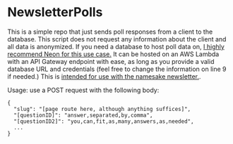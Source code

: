 # NewsletterPolls

This is a simple repo that just sends poll responses from a client to the database. This script does not request any information about the client and all data is anonymized. If you need a database to host poll data on, [I highly recommend Neon for this use case.](https://neon.tech/)
It can be hosted on an AWS Lambda with an API Gateway endpoint with ease, as long as you provide a valid database URL and credentials (feel free to change the information on line 9 if needed.)
This is [intended for use with the namesake newsletter.](https://github.com/specificlanguage/newsletter-astro).

Usage: use a POST request with the following body: 
```
{
  "slug": "[page route here, although anything suffices]",
  "[questionID]": "answer,separated,by,comma",
  "[questionID2]": "you,can,fit,as,many,answers,as,needed",
  ...
}
```
